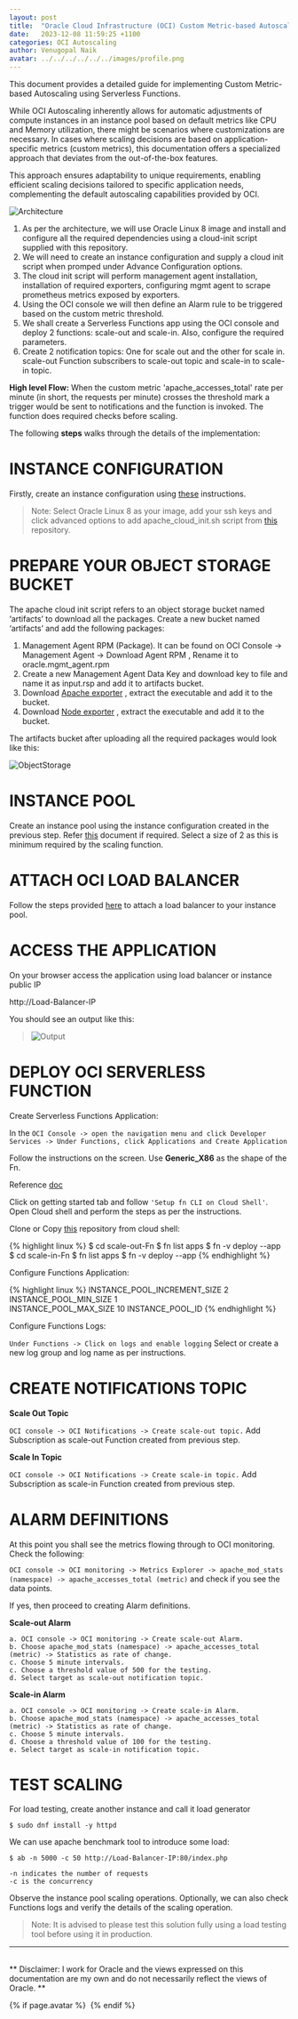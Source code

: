 ```yaml
---
layout: post
title:  "Oracle Cloud Infrastructure (OCI) Custom Metric-based Autoscaling using Serverless Functions"
date:   2023-12-08 11:59:25 +1100
categories: OCI Autoscaling
author: Venugopal Naik
avatar: ../../../../../../images/profile.png
---
```


This document provides a detailed guide for implementing Custom Metric-based Autoscaling using Serverless Functions. 

While OCI Autoscaling inherently allows for automatic adjustments of compute instances in an instance pool based on default metrics like CPU and Memory utilization, there might be scenarios where customizations are necessary. In cases where scaling decisions are based on application-specific metrics (custom metrics), this documentation offers a specialized approach that deviates from the out-of-the-box features. 

This approach ensures adaptability to unique requirements, enabling efficient scaling decisions tailored to specific application needs, complementing the default autoscaling capabilities provided by OCI.


![Architecture](../../../../../../images/arch.png)


1. As per the architecture, we will use Oracle Linux 8 image and install and configure all the required dependencies using a cloud-init script supplied with this repository.
2. We will need to create an instance configuration and supply a cloud init script when promped under Advance Configuration options.
3. The cloud init script will perform management agent installation, installation of required exporters, configuring mgmt agent to scrape prometheus metrics exposed by exporters.
4. Using the OCI console we will then define an Alarm rule to be triggered based on the custom metric threshold.
5. We shall create a Serverless Functions app using the OCI console and deploy 2 functions: scale-out and scale-in. Also, configure the required parameters.
6. Create 2 notification topics: One for scale out and the other for scale in. scale-out Function subscribers to scale-out topic and scale-in to scale-in topic.

<b>High level Flow:</b> When the custom metric 'apache_accesses_total' rate per minute (in short, the requests per minute) crosses the threshold mark a trigger would be sent to notifications and the function is invoked. The function does required checks before scaling.

The following <b>steps</b> walks through the details of the implementation:

<h1>INSTANCE CONFIGURATION</h1>

Firstly, create an instance configuration using [these](https://docs.oracle.com/en-us/iaas/Content/Compute/Tasks/creatinginstanceconfig.htm) instructions.

> Note: Select Oracle Linux 8 as your image, add your ssh keys and click advanced options to add apache_cloud_init.sh script from [this](https://github.com/naikvenu/autoscaling/blob/main/apache_cloud_init.sh) repository.

<h1>PREPARE YOUR OBJECT STORAGE BUCKET</h1>

The apache cloud init script refers to an object storage bucket named ‘artifacts’ to download all the packages.
Create a new bucket named ‘artifacts’ and add the following packages:

1. Management Agent RPM (Package). It can be found on OCI Console -> Management Agent -> Download Agent RPM , Rename it to oracle.mgmt_agent.rpm
2. Create a new Management Agent Data Key and download key to file and name it as input.rsp and add it to artifacts bucket.
3. Download [Apache exporter](https://github.com/Lusitaniae/apache_exporter/releases/download/v1.0.3/apache_exporter-1.0.3.linux-386.tar.gz) , extract the executable and add it to the bucket.
4. Download [Node exporter](https://github.com/prometheus/node_exporter/releases/download/v1.7.0/node_exporter-1.7.0.linux-386.tar.gz) , extract the executable and add it to the bucket.

The artifacts bucket after uploading all the required packages would look like this:

![ObjectStorage](../../../../../../images/obj.png)

<h1>INSTANCE POOL</h1>

Create an instance pool using the instance configuration created in the previous step. Refer [this](https://docs.oracle.com/en-us/iaas/Content/Compute/Tasks/creatinginstancepool.htm) document if required. 
Select a size of 2 as this is minimum required by the scaling function.

<h1>ATTACH OCI LOAD BALANCER</h1>

Follow the steps provided [here](https://docs.oracle.com/en-us/iaas/Content/Compute/Tasks/updatinginstancepool_topic-To_attach_a_load_balancer_to_an_instance_pool.htm) to attach a load balancer to your instance pool.

<h1>ACCESS THE APPLICATION</h1>

On your browser access the application using load balancer or instance public IP

http://Load-Balancer-IP

You should see an output like this:

>![Output](../../../../../../images/output.png)

<h1>DEPLOY OCI SERVERLESS FUNCTION</h1>

Create Serverless Functions Application:

In the `OCI Console -> open the navigation menu and click Developer Services -> Under Functions, click Applications and Create Application`

Follow the instructions on the screen. Use <b>Generic_X86</b> as the shape of the Fn.

Reference [doc](https://docs.oracle.com/en-us/iaas/Content/Functions/Tasks/functionscreatingapps.htm)

Click on getting started tab and follow `'Setup fn CLI on Cloud Shell'`. Open Cloud shell and perform the steps as per the instructions.

Clone or Copy [this](https://github.com/naikvenu/autoscaling) repository from cloud shell: 

{% highlight linux %}
$ cd scale-out-Fn
$ fn list apps
$ fn -v deploy --app <app-name>    
$ cd scale-in-Fn
$ fn list apps
$ fn -v deploy --app <app-name>
{% endhighlight %}
    
Configure Functions Application:

{% highlight linux %}
INSTANCE_POOL_INCREMENT_SIZE 2
INSTANCE_POOL_MIN_SIZE	1	
INSTANCE_POOL_MAX_SIZE	10
INSTANCE_POOL_ID  <pool-id>
{% endhighlight %}

Configure Functions Logs:
    
`Under Functions -> Click on logs and enable logging` Select or create a new log group and log name as per instructions.


<h1>CREATE NOTIFICATIONS TOPIC</h1>

<b>Scale Out Topic</b>
    
`OCI console -> OCI Notifications -> Create scale-out topic.`
Add Subscription as scale-out Function created from previous step.

<b>Scale In Topic</b>
    
`OCI console -> OCI Notifications -> Create scale-in topic.`
Add Subscription as scale-in Function created from previous step.

<h1>ALARM DEFINITIONS </h1>

At this point you shall see the metrics flowing through to OCI monitoring. Check the following:

`OCI console -> OCI monitoring -> Metrics Explorer -> apache_mod_stats (namespace) -> apache_accesses_total (metric)` and check if you see the data points.

If yes, then proceed to creating Alarm definitions.

<b>Scale-out Alarm</b>

    a. OCI console -> OCI monitoring -> Create scale-out Alarm. 
    b. Choose apache_mod_stats (namespace) -> apache_accesses_total (metric) -> Statistics as rate of change.
    c. Choose 5 minute intervals.
    c. Choose a threshold value of 500 for the testing.
    d. Select target as scale-out notification topic.

<b>Scale-in Alarm</b>

    a. OCI console -> OCI monitoring -> Create scale-in Alarm. 
    b. Choose apache_mod_stats (namespace) -> apache_accesses_total (metric) -> Statistics as rate of change.
    c. Choose 5 minute intervals.
    d. Choose a threshold value of 100 for the testing.
    e. Select target as scale-in notification topic.

<h1>TEST SCALING</h1>

For load testing, create another instance and call it load generator

    $ sudo dnf install -y httpd

We can use apache benchmark tool to introduce some load:

    $ ab -n 5000 -c 50 http://Load-Balancer-IP:80/index.php

    -n indicates the number of requests
    -c is the concurrency

Observe the instance pool scaling operations. Optionally, we can also check Functions logs and verify the details of the scaling operation.

> Note: It is advised to please test this solution fully using a load testing   
        tool before using it in production.

---
<br>
** Disclaimer: I work for Oracle and the views expressed on this documentation are my own and do not necessarily reflect the views of Oracle. ** 

{% if page.avatar %}
<img src="{{ page.avatar1 }}"
alt="" class="author-photo">
{% endif %}






